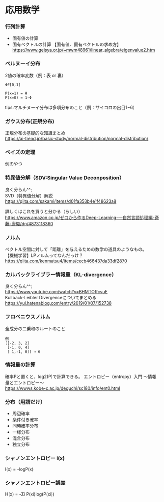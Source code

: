# 応用数学
### 行列計算  
- 固有値の計算
- 固有ベクトルの計算
【固有値、固有ベクトルの求め方】  
https://www.geisya.or.jp/~mwm48961/linear_algebra/eigenvalue2.htm  

### ベルヌーイ分布
2値の確率変数（例：表 or 裏） 
```
Φ∈[0,1]  

P(x=1) = Φ  
P(x=0) = 1-Φ  
```
tips:マルチヌーイ分布は多項分布のこと（例：サイコロの出目1~6）  

### ガウス分布(正規分布)
正規分布の基礎的な知識まとめ  
https://ai-trend.jp/basic-study/normal-distribution/normal-distribution/  

### ベイズの定理
例のやつ

### 特異値分解（SDV:Singular Value Deconposition）
良く分らん^^;  
SVD（特異値分解）解説  
https://qiita.com/sakami/items/d01fa353b4e1f48623a8  

詳しくはこれを買うと分かる（らしい）  
https://www.amazon.co.jp/ゼロから作るDeep-Learning-―自然言語処理編-斎藤-康毅/dp/4873118360  

### ノルム
ベクトル空間に対して「距離」を与えるための数学の道具のようなもの。  
【機械学習】LPノルムってなんだっけ？  
https://qiita.com/kenmatsu4/items/cecb466437da33df2870  

### カルバックライブラー情報量（KL-divergence）
良く分らん^^;  
https://www.youtube.com/watch?v=BHMTOffcvuE  
Kullback-Leibler Divergenceについてまとめる  
https://yul.hatenablog.com/entry/2019/01/07/152738  

### フロベニウスノルム
全成分の二乗和のルートのこと  
```
例
[[-2, 3, 2]
 [-1, 0, 4]
 [ 1,-1, 0]] → 6
```

### 情報量の計算
確率Pと置くと、log2(P)で計算できる。
エントロピー（entropy）入門 ～情報量とエントロピー～  
https://wwws.kobe-c.ac.jp/deguchi/sc180/info/ent0.html  

### 分布（用語だけ）
- 周辺確率
- 条件付き確率
- 同時確率分布
- 一様分布
- 混合分布
- 独立分布

### シャノンエントロピー I(x)
I(x) = -logP(x)

### シャノンエントロピー誤差
H(x) = -Σi P(xi)log(P(xi))

### 


















